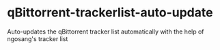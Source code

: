 # qBittorrent-trackerlist-auto-update
Auto-updates the qBittorrent tracker list automatically with the help of ngosang's tracker list
